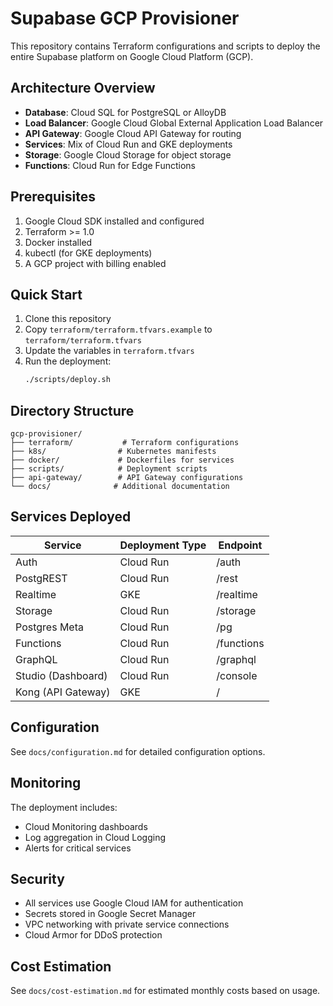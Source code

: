 # Supabase GCP Provisioner

This repository contains Terraform configurations and scripts to deploy the entire Supabase platform on Google Cloud Platform (GCP).

## Architecture Overview

- **Database**: Cloud SQL for PostgreSQL or AlloyDB
- **Load Balancer**: Google Cloud Global External Application Load Balancer
- **API Gateway**: Google Cloud API Gateway for routing
- **Services**: Mix of Cloud Run and GKE deployments
- **Storage**: Google Cloud Storage for object storage
- **Functions**: Cloud Run for Edge Functions

## Prerequisites

1. Google Cloud SDK installed and configured
2. Terraform >= 1.0
3. Docker installed
4. kubectl (for GKE deployments)
5. A GCP project with billing enabled

## Quick Start

1. Clone this repository
2. Copy `terraform/terraform.tfvars.example` to `terraform/terraform.tfvars`
3. Update the variables in `terraform.tfvars`
4. Run the deployment:
   ```bash
   ./scripts/deploy.sh
   ```

## Directory Structure

```
gcp-provisioner/
├── terraform/           # Terraform configurations
├── k8s/                # Kubernetes manifests
├── docker/             # Dockerfiles for services
├── scripts/            # Deployment scripts
├── api-gateway/        # API Gateway configurations
└── docs/              # Additional documentation
```

## Services Deployed

| Service | Deployment Type | Endpoint |
|---------|----------------|----------|
| Auth | Cloud Run | /auth |
| PostgREST | Cloud Run | /rest |
| Realtime | GKE | /realtime |
| Storage | Cloud Run | /storage |
| Postgres Meta | Cloud Run | /pg |
| Functions | Cloud Run | /functions |
| GraphQL | Cloud Run | /graphql |
| Studio (Dashboard) | Cloud Run | /console |
| Kong (API Gateway) | GKE | / |

## Configuration

See `docs/configuration.md` for detailed configuration options.

## Monitoring

The deployment includes:
- Cloud Monitoring dashboards
- Log aggregation in Cloud Logging
- Alerts for critical services

## Security

- All services use Google Cloud IAM for authentication
- Secrets stored in Google Secret Manager
- VPC networking with private service connections
- Cloud Armor for DDoS protection

## Cost Estimation

See `docs/cost-estimation.md` for estimated monthly costs based on usage.